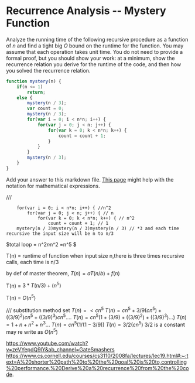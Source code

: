 # Recurrence Analysis -- Mystery Function

Analyze the running time of the following recursive procedure as a function of
$n$ and find a tight big $O$ bound on the runtime for the function. You may
assume that each operation takes unit time. You do not need to provide a formal
proof, but you should show your work: at a minimum, show the recurrence relation
you derive for the runtime of the code, and then how you solved the recurrence
relation.

```javascript
function mystery(n) {
    if(n <= 1)
        return;
    else {
        mystery(n / 3);
        var count = 0;
        mystery(n / 3);
        for(var i = 0; i < n*n; i++) {
            for(var j = 0; j < n; j++) {
                for(var k = 0; k < n*n; k++) {
                    count = count + 1;
                }
            }
        }
        mystery(n / 3);
    }
}
```

Add your answer to this markdown file. [This
page](https://docs.github.com/en/get-started/writing-on-github/working-with-advanced-formatting/writing-mathematical-expressions)
might help with the notation for mathematical expressions.

///


        for(var i = 0; i < n*n; i++) { //n^2
            for(var j = 0; j < n; j++) { // n
                for(var k = 0; k < n*n; k++) { // n^2
                    count = count + 1; // 1
        mystery(n / 3)mystery(n / 3)mystery(n / 3) // *3 and each time recursive the input size will be n to n/3

$total loop = n^2*n*n^2 =n^5 $

T(n) = runtime of function when input size n,there is three times recursive calls, each time is n/3

by def of master theorem, $T(n) = aT(n/b) + f(n)$

T(n) = $3 * T(n/3) + (n^5)$

T(n) = $O(n^5)$

///
substitution method
set $T(n) =< cn^5$
$T(n) = cn^5 +3/9(cn^5) +((3/9)^2)cn^5 + ((3/9)^3)cn^5  ....$
$T(n) = cn^5 (1+(3/9)+((3/9)^2)+((3/9)^3)...)$
$T(n) = 1+n+n^2+n^3...$
$T(n) = cn^5 (1/(1-3/9))$
$T(n) = 3/2(cn^5)$
3/2 is a constant may re write as $O(n^5)$

https://www.youtube.com/watch?v=zeVYepdQ9lY&ab_channel=GateSmashers
https://www.cs.cornell.edu/courses/cs3110/2008fa/lectures/lec19.html#:~:text=A%20shorter%20path%20to%20the%20goal%20is%20to,controlling%20performance.%20Derive%20a%20recurrence%20from%20the%20code.
